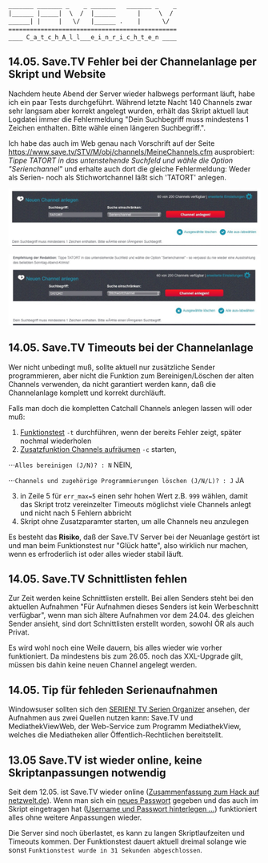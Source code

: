     _______ _______ _    _ _______   _______ _    _
    |______ |_____|  \  /  |______      |     \  /
    ______| |     |   \/   |______ .    |      \/  
    ===============================================
    ____ C_a_t_c_h_A_l_l___e_i_n_r_i_c_h_t_e_n ____


## 14.05. Save.TV Fehler bei der Channelanlage per Skript und Website
Nachdem heute Abend der Server wieder halbwegs performant läuft, habe ich ein paar Tests durchgeführt. Während letzte Nacht 140 Channels zwar sehr langsam aber korrekt angelegt wurden, erhält das Skript aktuell laut Logdatei immer die Fehlermeldung "Dein Suchbegriff muss mindestens 1 Zeichen enthalten. Bitte wähle einen längeren Suchbegriff.".

Ich habe das auch im Web genau nach Vorschrift auf der Seite https://www.save.tv/STV/M/obj/channels/MeineChannels.cfm ausprobiert: _Tippe TATORT in das untenstehende Suchfeld und wähle die Option "Serienchannel"_ und erhalte auch dort die gleiche Fehlermeldung:
Weder als Serien- noch als Stichwortchannel läßt sich 'TATORT' anlegen.

![STV Aufnahme Optionen Screenshot](img-fuer-readme/stv-channel-stoerung-sc.jpg)

![STV Aufnahme Optionen Screenshot](img-fuer-readme/stv-channel-stoerung.jpg)

## 14.05. Save.TV Timeouts bei der Channelanlage
Wer nicht unbedingt muß, sollte aktuell nur zusätzliche Sender programmieren, aber nicht die Funktion zum Bereinigen/Löschen der alten Channels verwenden, da nicht garantiert werden kann, daß die Channelanlage komplett und korrekt durchläuft.

Falls man doch die kompletten Catchall Channels anlegen lassen will oder muß:

1. [Funktionstest](README-ext.md#funktionstest) `-t` durchführen, wenn der bereits Fehler zeigt, später nochmal wiederholen
2. [Zusatzfunktion Channels aufräumen](README-ext.md#zusatzfunktion-channels-aufr%C3%A4umen) `-c` starten,

⋅⋅⋅`Alles bereinigen (J/N)? : N` NEIN,

⋅⋅⋅`Channels und zugehörige Programmierungen löschen (J/N/L)? : J` JA

3. in Zeile 5 für `err_max=5` einen sehr hohen Wert z.B. `999` wählen, damit das Skript trotz vereinzelter Timeouts möglichst viele Channels anlegt und nicht nach 5 Fehlern abbricht
4. Skript ohne Zusatzparamter starten, um alle Channels neu anzulegen

Es besteht das **Risiko**, daß der Save.TV Server bei der Neuanlage gestört ist und man beim Funktionstest nur "Glück hatte", also wirklich nur machen, wenn es erfroderlich ist oder alles wieder stabil läuft.


## 14.05. Save.TV Schnittlisten fehlen
Zur Zeit werden keine Schnittlisten erstellt. Bei allen Senders steht bei den aktuellen Aufnahmen "Für Aufnahmen dieses Senders ist kein Werbeschnitt verfügbar", wenn man sich ältere Aufnahmen vor dem 24.04. des gleichen Sender ansieht, sind dort Schnittlisten erstellt worden, sowohl ÖR als auch Privat.

Es wird wohl noch eine Weile dauern, bis alles wieder wie vorher funktioniert. Da mindestens bis zum 26.05. noch das XXL-Upgrade gilt, müssen bis dahin keine neuen Channel angelegt werden. 

## 14.05. Tip für fehleden Serienaufnahmen
Windowsuser sollten sich den [SERIEN! TV Serien Organizer](https://tv-forum.info/viewtopic.php?f=37&t=1123) ansehen, der Aufnahmen aus  zwei Quellen nutzen kann: Save.TV und MediathekViewWeb, der Web-Service zum Programm MediathekView, welches die Mediatheken aller Öffentlich-Rechtlichen bereitstellt.


## 13.05 Save.TV ist wieder online, keine Skriptanpassungen notwendig
Seit dem 12.05. ist Save.TV wieder online ([Zusammenfassung zum Hack auf netzwelt.de](https://www.netzwelt.de/news/178330-savetv-online-videorekorder-hackerangriff-neustart.html)). Wenn man sich ein [neues Passwort](https://reset.save.tv/) gegeben und das auch im Skript eingetragen hat ([Username und Passwort hinterlegen …](README-ext.md#username-und-passwort-hinterlegen)) funktioniert alles ohne weitere Anpassungen wieder.

Die Server sind noch überlastet, es kann zu langen Skriptlaufzeiten und Timeouts kommen. Der Funktionstest dauert aktuell dreimal solange wie sonst `Funktionstest wurde in 31 Sekunden abgeschlossen`.
